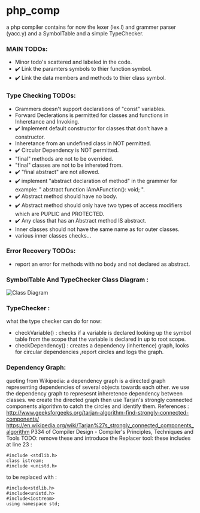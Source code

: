 # php_comp
a php compiler contains for now the lexer (lex.l) and grammer parser (yacc.y) and a SymbolTable and a simple TypeChecker.


### MAIN TODOs: 
  * Minor todo's scattered and labeled in the code.
  * :heavy_check_mark: Link the paramters symbols to thier function symbol.
  * :heavy_check_mark: Link the data members and methods to thier class symbol.
  
### Type Checking TODOs:
  * Grammers doesn't support declarations of "const" variables. 
  * Forward Declerations is permitted for classes and functions in Inheretance and Invoking.
  * :heavy_check_mark: Implement default constructor for classes that don't have a constructor.
  * Inheretance from an undefined class in NOT permitted.
  * :heavy_check_mark: Circular Dependency is NOT permitted.
  * "final" methods are not to be overrided.
  * "final" classes are not to be inhereted from.
  * :heavy_check_mark: "final abstract" are not allowed. 
  * :heavy_check_mark: implement "abstract declaration of method" in the grammer for example: " abstract function iAmAFunction(): void; ".
  * :heavy_check_mark: Abstract method should have no body.
  * :heavy_check_mark: Abstract method should only have two types of access modifiers which are PUPLIC and PROTECTED.
  * :heavy_check_mark: Any class that has an Abstract method IS abstract.
  * Inner classes should not have the same name as for outer classes.
  * various inner classes checks...

### Error Recovery TODOs:
  * report an error for methods with no body and not declared as abstract.

### SymbolTable And TypeChecker Class Diagram : 
 ![Class Diagram](http://s11.postimg.org/y2apfnppv/Main.jpg)

### TypeChecker :
what the type checker can do for now:
 * checkVariable() : checks if a variable is declared looking up the symbol table from the scope that the variable is declared in up to root scope.
 * checkDependency() : creates a dependency (inhertence) graph, looks for circular dependencies ,report circles and logs the graph.

### Dependency Graph: 
 quoting from Wikipedia:
 a dependency graph is a directed graph representing dependencies of several objects towards each other.
 we use the dependency graph to represesnt inheretence dependency between classes.
 we create the directed graph then use Tarjan's strongly connected components algorithm to catch the circles and identify them.
 References : 
   http://www.geeksforgeeks.org/tarjan-algorithm-find-strongly-connected-components/
   https://en.wikipedia.org/wiki/Tarjan%27s_strongly_connected_components_algorithm
   P334 of Compiler Design - Compiler's Principles, Techniques and Tools
TODO: remove these and introduce the Replacer tool:
these includes at line 23 :
```
#include <stdlib.h>
class istream;
#include <unistd.h>
```

to be replaced with : 

```
#include<stdlib.h>
#include<unistd.h>
#include<iostream>
using namespace std;
```

